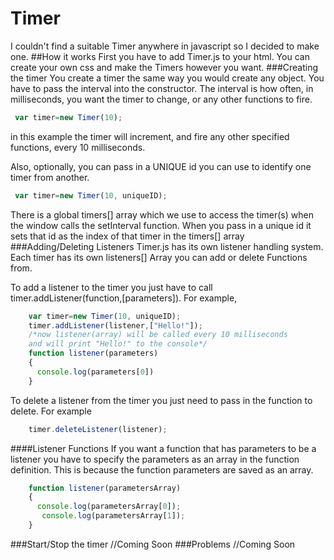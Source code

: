 # Timer
I couldn't find a suitable Timer anywhere in javascript so I decided to make one.
##How it works
First you have to add Timer.js to your html. You can create your own css and make the Timers however you want. 
###Creating the timer
 You create a timer the same way you would create any object. You have to pass the interval into the constructor. 
 The interval is how often, in milliseconds, you want the timer to change, or any other functions to fire.  
 
   ``` javascript
    var timer=new Timer(10);
   ```
   in this example the timer will increment, and fire any other specified functions, every 10 milliseconds.
   
   Also, optionally, you can pass in a UNIQUE id you can use to identify one timer from another.
   ``` javascript
    var timer=new Timer(10, uniqueID);
   ```
There is a global timers[] array which we use to access the timer(s) when the window calls the setInterval function. When you pass in a unique id it sets that id as the index of that timer in the timers[] array
###Adding/Deleting Listeners
Timer.js has its own listener handling system. Each timer has its own listeners[] Array you can add or delete Functions from.

To add a listener to the timer you just have to call timer.addListener(function,[parameters]). For example,
``` javascript
    var timer=new Timer(10, uniqueID);
    timer.addListener(listener,["Hello!"]);
    /*now listener(array) will be called every 10 milliseconds
    and will print "Hello!" to the console*/
    function listener(parameters)
    {
      console.log(parameters[0])
    }
   ```
To delete a listener from the timer you just need to pass in the function to delete. For example
``` javascript
    timer.deleteListener(listener);
   ```
####Listener Functions
If you want a function that has parameters to be a listener you have to specify the parameters as an array in the function definition. This is because the function parameters are saved as an array.  
``` javascript
    function listener(parametersArray)
    {
      console.log(parametersArray[0]);
       console.log(parametersArray[1]);
    }
  ```
###Start/Stop the timer
//Coming Soon
###Problems
//Coming Soon
